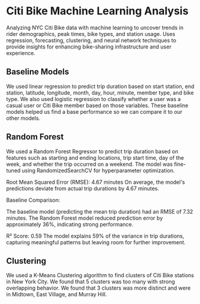 # Citi Bike Machine Learning Analysis

Analyzing NYC Citi Bike data with machine learning to uncover trends in rider demographics, peak times, bike types, and station usage. Uses regression, forecasting, clustering, and neural network techniques to provide insights for enhancing bike-sharing infrastructure and user experience.

## Baseline Models

We used linear regression to predict trip duration based on start station, end station, latitude, longitude, month, day, hour, minute, member type, and bike type. We also used logistic regression to classify whether a user was a casual user or Citi Bike member based on those variables. These baseline models helped us find a base performance so we can compare it to our other models.

## Random Forest

We used a Random Forest Regressor to predict trip duration based on features such as starting and ending locations, trip start time, day of the week, and whether the trip occurred on a weekend. The model was fine-tuned using RandomizedSearchCV for hyperparameter optimization.

Root Mean Squared Error (RMSE): 4.67 minutes
On average, the model's predictions deviate from actual trip durations by 4.67 minutes.

Baseline Comparison:

The baseline model (predicting the mean trip duration) had an RMSE of 7.32 minutes. The Random Forest model reduced prediction error by approximately 36%, indicating strong performance.

R² Score: 0.59
The model explains 59% of the variance in trip durations, capturing meaningful patterns but leaving room for further improvement.

## Clustering

We used a K-Means Clustering algorithm to find clusters of Citi Bike stations in New York City. We found that 5 clusters was too many with strong overlapping behavior. We found that 3 clusters was more distinct and were in Midtown, East Village, and Murray Hill.